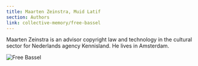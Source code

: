 ```yaml
---
title: Maarten Zeinstra, Muid Latif
section: Authors
link: collective-memory/free-bassel
---
```


Maarten Zeinstra is an advisor copyright law and technology in the cultural
sector for Nederlands agency Kennisland. He lives in Amsterdam.

![Free Bassel](../../images/ml-free-bassel-900.jpg)


